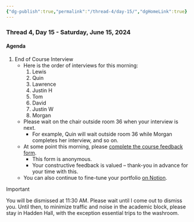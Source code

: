 ```yaml
---
{"dg-publish":true,"permalink":"/thread-4/day-15/","dgHomeLink":true}
---
```


### Thread 4, Day 15 - Saturday, June 15, 2024
#### Agenda
1. End of Course Interview
	- Here is the order of interviews for this morning:
		1. Lewis
		2. Quin
		3. Lawrence
		4. Justin H
		5. Tom
		6. David
		7. Justin W
		8. Morgan
	- Please wait on the chair outside room 36 when your interview is next.
		- For example, Quin will wait outside room 36 while Morgan completes her interview, and so on.
	- At some point this morning, please [complete the course feedback form](https://docs.google.com/forms/d/e/1FAIpQLSeIvc20xeordcHW-DibUwu5JjqPRpLFfAAcRB8wiunqh54YnQ/viewform).
		- This form is anonymous.
		- Your constructive feedback is valued – thank-you in advance for your time with this.
	- You can also continue to fine-tune your portfolio [on Notion](https://notion.so).
	  
> [!IMPORTANT]
> 
> You will be dismissed at 11:30 AM. Please wait until I come out to dismiss you. Until then, to minimize traffic and noise in the academic block, please stay in Hadden Hall, with the exception essential trips to the washroom. 

